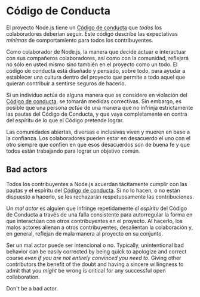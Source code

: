 # Código de Conducta

El proyecto Node.js tiene un [Código de conducta](https://github.com/nodejs/admin/blob/master/CODE_OF_CONDUCT.md) que *todos* los colaboradores deberían seguir. Este código describe las expectativas *mínimas* de comportamiento para todos los contribuyentes.

Como colaborador de Node.js, la manera que decide actuar e interactuar con sus compañeros colaboradores, así como con la comunidad, reflejará no sólo en usted mismo sino también en el proyecto como un todo. El código de conducta está diseñado y pensado, sobre todo, para ayudar a establecer una cultura dentro del proyecto que permite a todo aquel que quieran contribuir a sentirse seguros de hacerlo.

Si un individuo actúa de alguna manera que se considere en violación del [Código de conducta](https://github.com/nodejs/admin/blob/master/CODE_OF_CONDUCT.md), se tomarán medidas correctivas. Sin embargo, es posible que una persona *actúe* de una manera que no infrinja estrictamente las pautas del Código de Conducta, y que vaya completamente en contra del espíritu de lo que el Código pretende lograr.

Las comunidades abiertas, diversas e inclusivas viven y mueren en base a la confianza. Los colaboradores pueden estar en desacuerdo el uno con el otro siempre que confíen en que esos desacuerdos son de buena fe y que todos están trabajando para lograr un objetivo común.

## Bad actors

Todos los contribuyentes a Node.js acuerdan tácitamente cumplir con las pautas y el espíritu del [Código de conducta](https://github.com/nodejs/admin/blob/master/CODE_OF_CONDUCT.md). Si no lo hacen, o no están dispuesto a hacerlo, se les rechazarán respetuosamente las contribuciones.

Un *mal actor* es alguien que infringe repetidamente *el espíritu* del Código de Conducta a través de una falla consistente para autorregular la forma en que interactúan con otros contribuyentes en el proyecto. Al hacerlo, los malos actores alienan a otros contribuyentes, desalientan la colaboración y, en general, reflejan de mala manera al proyecto en su conjunto.

Ser un mal actor puede ser intencional o no. Typically, unintentional bad behavior can be easily corrected by being quick to apologize and correct course *even if you are not entirely convinced you need to*. Giving other contributors the benefit of the doubt and having a sincere willingness to admit that you *might* be wrong is critical for any successful open collaboration.

Don't be a bad actor.